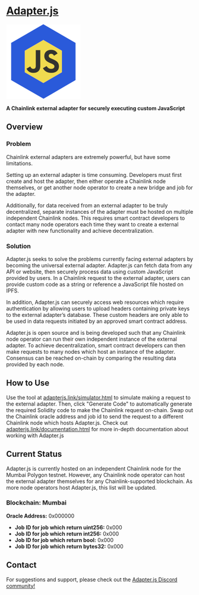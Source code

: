 # [Adapter.js](https://adapterjs.link/)

<img src="Adapterjs.png" alt="Adapter.js" width="200"/>

**A Chainlink external adapter for securely executing custom JavaScript**

## Overview

### Problem

Chainlink external adapters are extremely powerful, but have some limitations.

Setting up an external adapter is time consuming.  Developers must first create and host the adapter, then either operate a Chainlink node themselves, or get another node operator to create a  new bridge and job for the adapter.

Additionally, for data received from an external adapter to be truly decentralized, separate instances of the adapter must be hosted on multiple independent Chainlink nodes.  This requires smart contract developers to contact many node operators each time they want to create a external adapter with new functionality and achieve decentralization.

### Solution

Adapter.js seeks to solve the problems currently facing external adapters by becoming the universal external adapter.  Adapter.js can fetch data from any API or website, then securely process data using custom JavaScript provided by users.  In a Chainlink request to the external adapter, users can provide custom code as a string or reference a JavaScript file hosted on IPFS.

In addition, Adapter.js can securely access web resources which require authentication by allowing users to upload headers containing private keys to the external adapter’s database.  These custom headers are only able to be used in data requests initiated by an approved smart contract address.

Adapter.js is open source and is being developed such that any Chainlink node operator can run their own independent instance of the external adapter.  To achieve decentralization, smart contract developers can then make requests to many nodes which host an instance of the adapter.  Consensus can be reached on-chain by comparing the resulting data provided by each node.

## How to Use

Use the tool at [adapterjs.link/simulator.html](https://adapterjs.link/simulator.html) to simulate making a request to the external adapter.  Then, click "Generate Code" to automatically generate the required Solidity code to make the Chainlink request on-chain.  Swap out the Chainlink oracle address and job id to send the request to a different Chainlink node which hosts Adapter.js.  Check out [adapterjs.link/documentation.html](https://adapterjs.link/documentation.html) for more in-depth documentation about working with Adapter.js

## Current Status

Adapter.js is currently hosted on an independent Chainlink node for the Mumbai Polygon testnet.  However, any Chainlink node operator can host the external adapter themselves for any Chainlink-supported blockchain.  As more node operators host Adapter.js, this list will be updated.

### **Blockchain:** Mumbai
**Oracle Address:** 0x000000
- **Job ID for job which return uint256:** 0x000
- **Job ID for job which return int256:** 0x000
- **Job ID for job which return bool:** 0x000
- **Job ID for job which return bytes32:** 0x000

## Contact

For suggestions and support, please check out the [Adapter.js Discord community!](https://discord.com/invite/jpGx9tMRWa)
